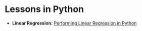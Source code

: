 # Lessons in Python
- **Linear Regression:** [Performing Linear Regression in Python](https://github.com/gabdennis/python/blob/523399fee7a16ca61bf85ade3610c957788a8926/Linear%20Regression.md)

